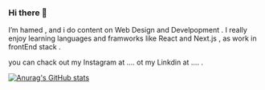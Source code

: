 ### Hi there 👋
   
I’m hamed , and i do content on Web Design and Develpopment . I really enjoy learning languages and framworks like React and Next.js , as work in frontEnd stack .

you can chack out my Instagram at .... ot my Linkdin at ....  .

[![Anurag's GitHub stats](https://github-readme-stats.vercel.app/api?username=hamedbagheriii)](https://github.com/anuraghazra/github-readme-stats)

